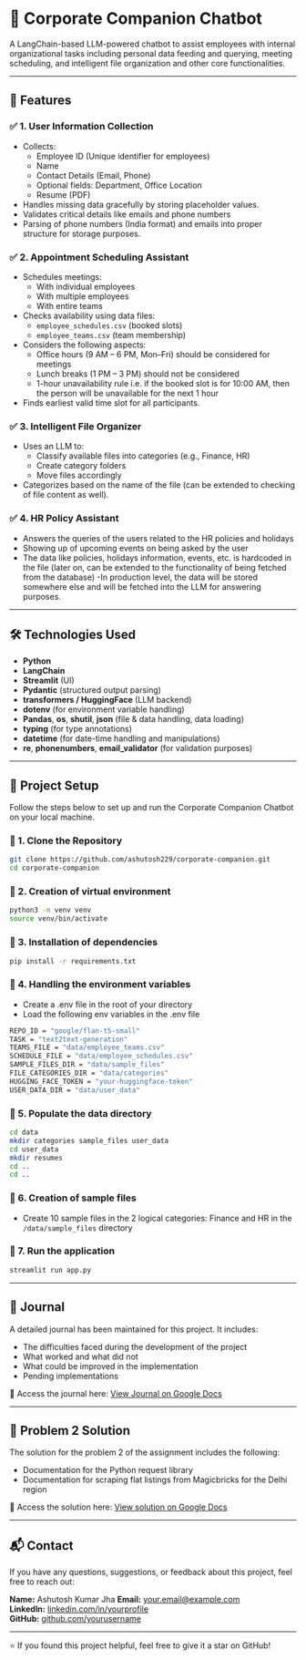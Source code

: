# 🤖 Corporate Companion Chatbot

A LangChain-based LLM-powered chatbot to assist employees with internal organizational tasks including personal data feeding and querying, meeting scheduling, and intelligent file organization and other core functionalities.

---

## 📌 Features

### ✅ 1. User Information Collection
- Collects:
  - Employee ID (Unique identifier for employees)
  - Name
  - Contact Details (Email, Phone)
  - Optional fields: Department, Office Location
  - Resume (PDF)
- Handles missing data gracefully by storing placeholder values.
- Validates critical details like emails and phone numbers
- Parsing of phone numbers (India format) and emails into proper structure for storage purposes.

### ✅ 2. Appointment Scheduling Assistant
- Schedules meetings:
  - With individual employees
  - With multiple employees
  - With entire teams
- Checks availability using data files:
  - `employee_schedules.csv` (booked slots)
  - `employee_teams.csv` (team membership)
- Considers the following aspects:
  - Office hours (9 AM – 6 PM, Mon–Fri) should be considered for meetings
  - Lunch breaks (1 PM – 3 PM) should not be considered
  - 1-hour unavailability rule i.e. if the booked slot is for 10:00 AM, then the person will be unavailable for the next 1 hour
- Finds earliest valid time slot for all participants.

### ✅ 3. Intelligent File Organizer
- Uses an LLM to:
  - Classify available files into categories (e.g., Finance, HR)
  - Create category folders
  - Move files accordingly
- Categorizes based on the name of the file (can be extended to checking of file content as well).

### ✅ 4. HR Policy Assistant
- Answers the queries of the users related to the HR policies and holidays 
- Showing up of upcoming events on being asked by the user
- The data like policies, holidays information, events, etc. is hardcoded in the file (later on, can be extended to the functionality of being fetched from the database)
-In production level, the data will be stored somewhere else and will be fetched into the LLM for answering purposes. 

---

## 🛠 Technologies Used

- **Python**
- **LangChain**
- **Streamlit** (UI)
- **Pydantic** (structured output parsing)
- **transformers / HuggingFace** (LLM backend)
- **dotenv** (for environment variable handling)
- **Pandas**, **os**, **shutil**, **json** (file & data handling, data loading)
- **typing** (for type annotations)
- **datetime** (for date-time handling and manipulations)
- **re**, **phonenumbers**, **email_validator** (for validation purposes)

---

## 🚀 Project Setup

Follow the steps below to set up and run the Corporate Companion Chatbot on your local machine.

### 🔧 1. Clone the Repository

```bash
git clone https://github.com/ashutosh229/corporate-companion.git
cd corporate-companion
```

### 🔧 2. Creation of virtual environment

```bash
python3 -m venv venv
source venv/bin/activate
```

### 🔧 3. Installation of dependencies

```bash
pip install -r requirements.txt
```

### 🔧 4. Handling the environment variables
- Create a .env file in the root of your directory
- Load the following env variables in the .env file 
```bash 
REPO_ID = "google/flan-t5-small"
TASK = "text2text-generation"
TEAMS_FILE = "data/employee_teams.csv"
SCHEDULE_FILE = "data/employee_schedules.csv"
SAMPLE_FILES_DIR = "data/sample_files"
FILE_CATEGORIES_DIR = "data/categories"
HUGGING_FACE_TOKEN = "your-huggingface-token"
USER_DATA_DIR = "data/user_data"
```

### 🔧 5. Populate the data directory

```bash
cd data
mkdir categories sample_files user_data
cd user_data 
mkdir resumes
cd .. 
cd ..
```

### 🔧 6. Creation of sample files 
- Create 10 sample files in the 2 logical categories: Finance and HR in the ```/data/sample_files``` directory

### 🔧 7. Run the application
```bash
streamlit run app.py
```

---

## 📝 Journal

A detailed journal has been maintained for this project. It includes:

- The difficulties faced during the development of the project
- What worked and what did not
- What could be improved in the implementation
- Pending implementations

📄 Access the journal here: [View Journal on Google Docs](https://docs.google.com/document/d/1qPccQ61x1YoLokYt_ON_T32EEyd_VIq1T7SzE3bf1j0/edit?usp=sharing)

---

## 📝 Problem 2 Solution

The solution for the problem 2 of the assignment includes the following: 

- Documentation for the Python request library
- Documentation for scraping flat listings from Magicbricks for the Delhi region

📄 Access the solution here: [View solution on Google Docs](https://docs.google.com/document/d/1ez9WuyCCKqNQWOsCyY0IWMK5nDw7LX4UC-alKNEVgeg/edit?usp=sharing)

---

## 📬 Contact

If you have any questions, suggestions, or feedback about this project, feel free to reach out:

**Name:** Ashutosh Kumar Jha 
**Email:** [your.email@example.com](mailto:ashutoshj@iitbhilai.ac.in)  
**LinkedIn:** [linkedin.com/in/yourprofile](https://www.linkedin.com/in/ashutosh-kumar-jha-601098280/)  
**GitHub:** [github.com/yourusername](https://github.com/ashutosh229/)

---

⭐ If you found this project helpful, feel free to give it a star on GitHub!


